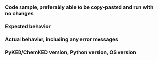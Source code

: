### Code sample, preferably able to be copy-pasted and run with no changes


### Expected behavior


### Actual behavior, including any error messages


### PyKED/ChemKED version, Python version, OS version
